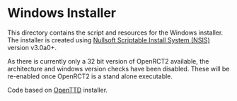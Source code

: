 # Windows Installer
This directory contains the script and resources for the Windows installer. The installer is created using [Nullsoft Scriptable Install System (NSIS)](http://nsis.sourceforge.net) version v3.0a0+.

As there is currently only a 32 bit version of OpenRCT2 available, the architecture and windows version checks have been disabled. These will be re-enabled once OpenRCT2 is a stand alone executable.

Code based on [OpenTTD](http://openttd.org) installer.
